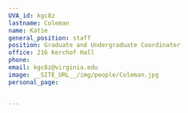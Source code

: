 ```yaml
---
UVA_id: kgc8z
lastname: Coleman
name: Katie 
general_position: staff
position: Graduate and Undergraduate Coordinator
office: 216 Kerchof Hall
phone: 
email: kgc8z@virginia.edu
image: __SITE_URL__/img/people/Coleman.jpg
personal_page:


---
```

